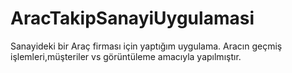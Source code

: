 # AracTakipSanayiUygulamasi
Sanayideki bir Araç firması için yaptığım uygulama. Aracın geçmiş işlemleri,müşteriler vs görüntüleme amacıyla yapılmıştır.
